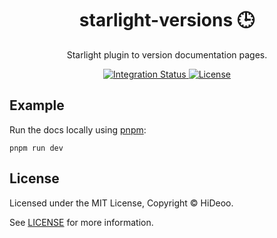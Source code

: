 <div align="center">
  <h1>starlight-versions 🕒</h1>
  <p>Starlight plugin to version documentation pages.</p>
</div>

<div align="center">
  <a href="https://github.com/HiDeoo/starlight-versions/actions/workflows/integration.yml">
    <img alt="Integration Status" src="https://github.com/HiDeoo/starlight-versions/actions/workflows/integration.yml/badge.svg" />
  </a>
  <a href="https://github.com/HiDeoo/starlight-versions/blob/main/LICENSE">
    <img alt="License" src="https://badgen.net/github/license/HiDeoo/starlight-versions" />
  </a>
  <br />
</div>

## Example

Run the docs locally using [pnpm](https://pnpm.io):

```shell
pnpm run dev
```

## License

Licensed under the MIT License, Copyright © HiDeoo.

See [LICENSE](https://github.com/HiDeoo/starlight-versions/blob/main/LICENSE) for more information.

